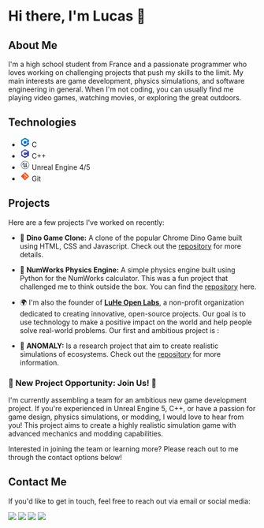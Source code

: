 # Hi there, I'm Lucas 👋

## About Me

I'm a high school student from France and a passionate programmer who loves working on challenging projects that push my skills to the limit. My main interests are game development, physics simulations, and software engineering in general. When I'm not coding, you can usually find me playing video games, watching movies, or exploring the great outdoors.

## Technologies

- <code><img src="/img/cpp.png"/></code> C
- <code><img src="/img/c.png"/></code> C++
- <code><img src="/img/ue.png"/></code> Unreal Engine 4/5
- <code><img src="/img/git.png"/></code> Git

## Projects

Here are a few projects I've worked on recently:

- 🦕 **Dino Game Clone:** A clone of the popular Chrome Dino Game built using HTML, CSS and Javascript. Check out the [repository](https://github.com/lheintzmann1/DinoGame) for more details.

- 🧮 **NumWorks Physics Engine:** A simple physics engine built using Python for the NumWorks calculator. This was a fun project that challenged me to think outside the box. You can find the [repository](https://github.com/lheintzmann1/Numworks-Physics-Engine) here.

- 🌍 I'm also the founder of [**LuHe Open Labs**](https://github.com/LuHe-Open-Labs), a non-profit organization dedicated to creating innovative, open-source projects. Our goal is to use technology to make a positive impact on the world and help people solve real-world problems. Our first and ambitious project is :

- 🚀 **ANOMALY:** Is a research project that aim to create realistic simulations of ecosystems. Check out the [repository](https://github.com/LuHe-Open-Labs/Anomaly2D) for more information.

### **🚧 New Project Opportunity: Join Us! 🚧**

I'm currently assembling a team for an ambitious new game development project. If you're experienced in Unreal Engine 5, C++, or have a passion for game design, physics simulations, or modding, I would love to hear from you! This project aims to create a highly realistic simulation game with advanced mechanics and modding capabilities.

Interested in joining the team or learning more? Please reach out to me through the contact options below!

## Contact Me

If you'd like to get in touch, feel free to reach out via email or social media:

<code><a href="mailto:lheintzmann1@duck.com"><img src="https://img.icons8.com/?size=64&id=mRFBD2k4dh0c&format=png"/></a></code>
<code><a href="https://www.linkedin.com/in/lheintzmann1"><img src="https://img.icons8.com/?size=64&id=xuvGCOXi8Wyg&format=png"/></a></code>
<code><a href="https://www.guilded.gg/u/Lucas1"><img src="https://img.icons8.com/?size=64&id=LZHmYKvOuogP&format=png"/></a></code>
<code><a href="https://www.freecodecamp.org/lheintzmann1"><img src="https://img.icons8.com/external-tal-revivo-bold-tal-revivo/64/FFFFFF/external-freecodecamp-a-non-profit-organization-that-consists-of-an-interactive-learning-web-platform-logo-bold-tal-revivo.png"/></a></code>
